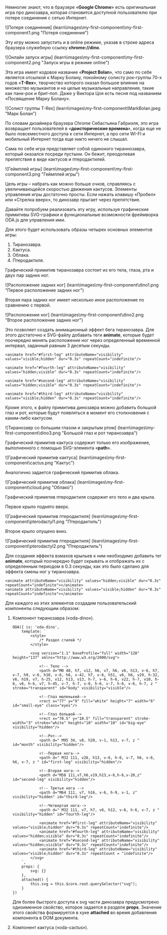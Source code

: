 Немногие знают, что в браузере «**Google Chrome**» есть оригинальная игра про динозавра, которая становится доступной пользователю при потере соединения с сетью Интернет.

![Потеря соединения] (learn\images\my-first-component\my-first-component1.png "Потеря соединения")

Эту игру можно запустить и в online режиме, указав в строке адреса браузера служебную ссылку **chrome://dino**.

![Онлайн запуск игры] (learn\images\my-first-component\my-first-component2.png "Запуск игры в режиме online")

Эта игра имеет кодовое название «**Project Bolan**», что само по себе является отсылкой к Марку Болану, покойному солисту рок-группы 70-х годов «**T-Rex**», творчество которого оказал большое влияние на множество музыкантов и на целые музыкальные направления, такие как панк-рок и брит-поп. Даже у Виктора Цоя есть песня под названием «Посвящение Марку Болану».

![Солист группы T-Rex] (learn\images\my-first-component\MarkBolan.jpeg "Марк Болан")

По словам дизайнера браузера Chrome Себастьяна Габриэля, это игра возвращает пользователей в «**доисторические времена**», когда еще не было повсеместного доступа к сети Интернет, а про сети WI-FI и мобильный Интернет тогда еще никто ничего не слышал.

Сама по себе игра представляет собой одинокого тираннозавра, который оказался посреди пустыни. Он бежит, преодолевая препятствия в виде кактусов и птеродактилей.

![Геймплей игры] (learn\images\my-first-component\my-first-component3.png "Геймплей игры")

Цель игры – набрать как можно больше очков, справляясь с увеличивающейся скоростью движения кактусов.
Элементы управления игры достаточно просты. Если нажать клавишу «Пробел» или «Стрелка вверх», то динозавр прыгает через препятствие.

Давайте попробуем реализовать эту игру, используя графические примитивы SVG-графики и функциональные возможности фреймворка ODA.js для управления ими.

Для этого будет использовать образы четырех основных элементов игры:

1. Тиранозавра.
2. Кактуса.
3. Облака.
4. Птеродактиля.

Графический примитив тиранозавра состоит из его тела, глаза, рта и двух пар задних ног.

![Расположение задних ног] (learn\images\my-first-component\dino1.png "Первое расположение задних ног")

Вторая пара задних ног имеет несколько иное расположение по сравнению с первой.

![Расположение ног] (learn\images\my-first-component\dino2.png "Второе расположение задних ног")

Это позволяет создать анимационный эффект бега тиранозавра. Для этого достаточно к SVG-файлу добавить теги **animate**, которые будет поочередно менять расположение ног через определенный временной интервал, заданный равным 3 десятым секунды.

```text
<animate href="#first-leg" attributeName="visibility" values="visible;hidden" dur="0.3s" repeatCount="indefinite"/>

<animate href="#fourth-leg" attributeName="visibility" values="hidden;visible" dur="0.3s" repeatCount="indefinite"/>

<animate href="#second-leg" attributeName="visibility" values="hidden;visible" dur="0.3s" repeatCount="indefinite"/>

<animate href="#third-leg" attributeName="visibility" values="visible;hidden" dur="0.3s" repeatCount="indefinite"/>
```

Кроме этого, к файлу примитива динозавра можно добавить большой глаз и рот, которые будут появляться в момент его столкновения с каким-либо кактусом.

![Тиранозавр со большим глазом и закрытым ртом] (learn\images\my-first-component\dino3.png "Большой глаз и рот тиранозавра")

Графический примитив кактуса содержит только его изображение, выполненного с помощью SVG-элемента «**path**».

![Графический примитив кактуса] (learn\images\my-first-component\cactus.png "Кактус")

Аналогично задается графический примитив облака.

![Графический примитив облака] (learn\images\my-first-component\cloud.png "Облако")

Графический приметив птеродактиля содержит его тело и два крыла.

Первое крыло поднято вверх.

![Графический примитив птеродактиля] (learn\images\my-first-component\pterodactyl1.png "Птеродактиль")

Второе крыло опущено вниз.

![Графический примитив птеродактиля] (learn\images\my-first-component\pterodactyl2.png "Птеродактиль")

Для создания эффекта взмахов крыльев к ним необходимо добавить тег **animate**, который поочередно будет скрывать и отображать их с определенным периодом в 0.3 секунды, как это было сделано для эффекта смены ног у тиранозавра.

```text
<animate attributeName="visibility" values="hidden;visible" dur="0.3s" repeatCount="indefinite"></animate>
<animate attributeName="visibility" values="visible;hidden" dur="0.3s" repeatCount="indefinite"></animate>
```

Для каждого из этих элементов создадим пользовательский компоненты следующим образом:

1. Компонент тиранозавра («oda-dino»).

    ```text
    ODA({ is: 'oda-dino',
        template: `
            <style>
                /* Раздел стилей */
            </style>

            <svg version="1.1" baseProfile="full" width="128" height="137" xmlns="http://www.w3.org/2000/svg">

                <!-- Тело -->
                <path d="M0 48, h7, v12, h6, v7, h6, v6, h13, v-6, h7, v-7, h9, v-6, h10, v-6, h6, v-42, h7, v-6, h51, v6, h6, v29, h-32, v6, h19, v7, h-25, v12, h13, v13, h-7, v-6, h-6, v22, h-7, v10, h-6, v6, h-6, v7, h-45, v-7, h-7, v-6, h-6, v-7, h-6, v-6, h-7, z " stroke="transparent" id="body" visibility="visible"/>

                <!--Глаз маленький-->
                <rect x="77" y="9" fill="white" height="7" width="6" id="small-eye" class="eyes"/>

                <!--Глаз большой-->
                <rect x="78.5" y="10.5" fill="transparent" stroke-width="3" stroke="white" height="10" width="10" id="big-eye" visibility="hidden"/>

                <!--Рот-->
                <path d=" M95 34, v8, h20, v-1, h13, v-7, z " id="month" visibility="hidden"/>

                <!--Первая нога-->
                <path d=" M32 111, v26, h13, v-6, h-6, v-7, h6, v-6, h6, v-7, z " id="first-leg" visibility="hidden"/>

                <!--Вторая нога-->
                <path d="M58 111,v7,h6,v19,h13,v-6,h-6,v-20,z" id="second-leg" visibility="hidden"/>

                <!-- Третья нога -->
                <path d="M64 111, v7, h16, v-6, h-9, v-1, z" visibility="hidden" id="third-leg"/>

                <!--Четвертая нога-->
                <path d=" M32 111, v7, h7, v6, h12, v-6, h-6, v-7, z " visibility="hidden" id="fourth-leg"/>

                <animate href="#first-leg" attributeName="visibility" values="visible;hidden" dur="0.3s" repeatCount="indefinite"/>
                <animate href="#fourth-leg" attributeName="visibility" values="hidden;visible" dur="0.3s" repeatCount="indefinite"/>
                <animate href="#second-leg" attributeName="visibility" values="hidden;visible" dur="0.3s" repeatCount="indefinite"/>
                <animate href="#third-leg" attributeName="visibility" values="visible;hidden" dur="0.3s" repeatCount = "indefinite"/>
            </svg>
        `,
        props: {
            svg: {}
        },
        attached() {
            this.svg = this.$core.root.querySelector("svg");
        }
    })
    ```

    Для более быстрого доступа к svg части динозавра предусмотрено одноименное свойство, которое задается в разделе **props**. Значение этого свойства формируется в хуке **attached** во время добавления компонента в DOM документа.

1. Компонент кактуса («oda-cactus»).